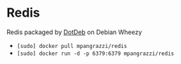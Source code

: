 Redis
=====

Redis packaged by [DotDeb](http://www.dotdeb.org) on Debian Wheezy

- `[sudo] docker pull mpangrazzi/redis`
- `[sudo] docker run -d -p 6379:6379 mpangrazzi/redis`
